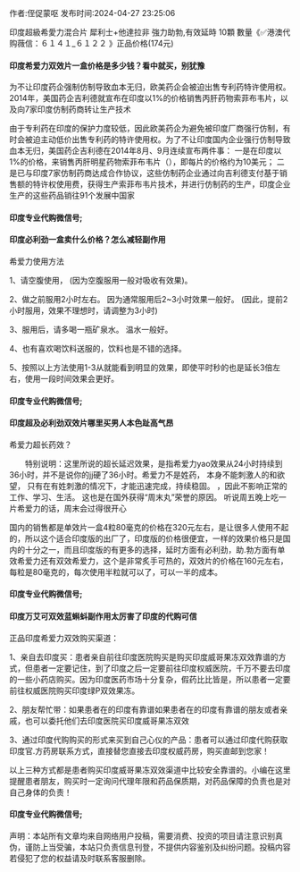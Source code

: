 <p>作者:侄促蒙呕 发布时间:2024-04-27 23:25:06</p>
<p>印度超級希愛力混合片 犀利士+他達拉非 強力助勃,有效延時 10顆 數量《✅港澳代购薇信：６１４１_６１２２ 》正品价格(174元) </p>
									<h4>印度希爱力双效片一盒价格是多少钱？看中就买，别犹豫</h4><p>为不让印度药企强制仿制导致血本无归，欧美药企会被迫出售专利药特许使用权。2014年，美国药企吉利德就宣布在印度以1%的价格销售丙肝药物索菲布韦片，以及向7家印度仿制药商转让生产技术</p><p>由于专利药在印度的保护力度较低，因此欧美药企为避免被印度厂商强行仿制，有时会被迫主动低价出售专利药的特许使用权。为了不让印度国内企业强行仿制导致血本无归，美国药企吉利德在2014年8月、9月连续宣布两件事： 一是在印度以1%的价格，来销售丙肝明星药物索菲布韦片（），即每片的价格约为10美元； 二是已与印度7家仿制药商达成合作协议，这些仿制药企业通过向吉利德支付基于销售额的特许权使用费，获得生产索菲布韦片技术，并进行仿制药的生产，印度企业生产的这些药品销往91个发展中国家</p><p></p><h4>	印度专业代购微信号;</h4><p></p><h4>印度必利劲一盒卖什么价格？怎么减轻副作用</h4><p>希爱力使用方法</p><p>1、请空腹使用， (因为空腹服用一般对吸收有效果)。</p><p>2、做之前服用2小时左右。 因为通常服用后2~3小时效果一般好。 (因此，提前2小时服用，效果不理想时，请调整为3小时)</p><p>3、服用后，请多喝一瓶矿泉水。 温水一般好。</p><p>4、也有喜欢喝饮料送服的，饮料也是不错的选择。</p><p>5、按照以上方法使用1-3从就能看到明显的效果，即使平时秒的也是延长3倍左右，使用一段时间效果会更好。</p><p></p><h4>	印度专业代购微信号;</h4><p></p><h4>印度超及必利劲双效片哪里买男人本色趾高气昂</h4><p>希爱力超长药效？</p><p>　　特别说明：这里所说的超长延迟效果，是指希爱力yao效果从24小时持续到36小时，并不是说你的jj硬了36小时。希爱力不是姓药， 本身不能刺激人的和欲望， 只有在有姓刺激的情况下，才能迅速完成，持续稳固。 ，因此不影响正常的工作、学习、生活。 这也是在国外获得“周末丸”荣誉的原因。 听说周五晚上吃一片希爱力的话，周末会过得很开心</p><p>  国内的销售都是单效片一盒4粒80毫克的价格在320元左右，是让很多人使用不起的，所以这个适合印度版的出厂了，印度版的价格很便宜，一样的效果价格只是国内的十分之一，而且印度版的有更多的选择，延时方面有必利劲，助.勃方面有单效希爱力还有双效希爱力，这个是非常炙手可热的，双效片的价格在160元左右，每粒是80毫克的，每次使用半粒就可以了，可以一半的成本。</p><p></p><h4>	印度专业代购微信号;</h4><p></p><h4>印度万艾可双效蓝蝌蚪副作用太厉害了印度的代购可信</h4><p>正品印度希爱力双效购买渠道：</p><p>1、亲自去印度买：患者亲自前往印度医院购买是购买印度威哥果冻双效靠谱的方式，但患者一定要记住，到了印度之后一定要前往印度权威医院，千万不要去印度的一些小药店购买。因为印度医药市场十分复杂，假药比比皆是，所以患者一定要前往权威医院购买印度绿P双效果冻。</p><p>2、朋友帮忙带：如果患者在的印度有靠谱如果患者在的印度有靠谱的朋友或者亲戚，也可以委托他们去印度医院买印度威哥果冻双效</p><p>3、通过印度代购购买的形式来买到自己心仪的产品：患者可以通过印度代购获取印度官.方药房联系方式，直接替您直接去印度权威药房，购买直邮到您家！</p><p>以上三种方式都是患者购买印度威哥果冻双效渠道中比较安全靠谱的。小编在这里提醒患者朋友，购买时一定询问代理年限和药品保质期，对药品保障的负责也是对自己身体的负责！</p><p></p><h4>	印度专业代购微信号;</h4>				声明：本站所有文章均来自网络用户投稿，需要消费、投资的项目请注意识别真伪，谨防上当受骗，本站只负责信息刊登，不提供内容鉴别及纠纷问题。投稿内容若侵犯了您的权益请及时联系客服删除。				
